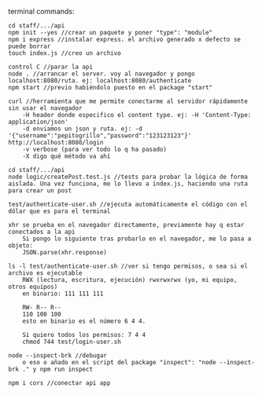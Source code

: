 terminal commands:

    cd staff/.../api
    npm init --yes //crear un paquete y poner "type": "module"
    npm i express //instalar express. el archivo generado x defecto se puede borrar
    touch index.js //creo un archivo

    control C //parar la api
    node . //arrancar el server. voy al navegador y pongo localhost:8080/ruta. ej: localhost:8080/authenticate
    npm start //previo habiéndolo puesto en el package "start"
    
    curl //herramienta que me permite conectarme al servidor rápidamente sin usar el navegador
        -H header donde especifico el content type. ej: -H 'Content-Type: application/json'
        -d enviamos un json y ruta. ej: -d '{"username":"pepitogrillo","password":"123123123"}' http://localhost:8080/login 
        -v verbose (para ver todo lo q ha pasado)
        -X digo qué método va ahí

    cd staff/.../api
    node logic/createPost.test.js //tests para probar la lógica de forma aislada. Una vez funciona, me lo llevo a index.js, haciendo una ruta para crear un post

    test/authenticate-user.sh //ejecuta automáticamente el código con el dólar que es para el terminal

    xhr se prueba en el navegador directamente, previamente hay q estar conectados a la api
        Si pongo lo siguiente tras probarlo en el navegador, me lo pasa a objeto:
        JSON.parse(xhr.response)

    ls -l test/authenticate-user.sh //ver si tengo permisos, o sea si el archivo es ejecutable
        RWX (lectura, escritura, ejecución) rwxrwxrwx (yo, mi equipo, otros equipos)
        en binario: 111 111 111

        RW- R-- R--
        110 100 100
        esto en binario es el número 6 4 4.
        
        Si quiero todos los permisos: 7 4 4
        chmod 744 test/login-user.sh

    node --inspect-brk //debugar
        o eso o añado en el script del package "inspect": "node --inspect-brk ." y npm run inspect

    npm i cors //conectar api app